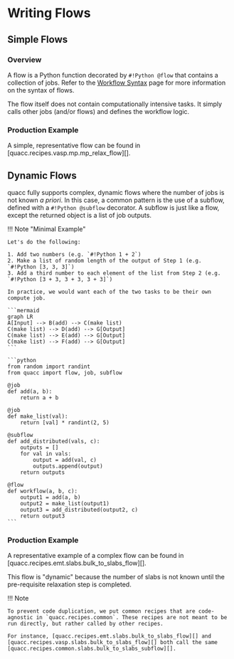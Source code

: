 # Writing Flows

## Simple Flows

### Overview

A flow is a Python function decorated by `#!Python @flow` that contains a collection of jobs. Refer to the [Workflow Syntax](../../user/basics/wflow_syntax.md) page for more information on the syntax of flows.

The flow itself does not contain computationally intensive tasks. It simply calls other jobs (and/or flows) and defines the workflow logic.

### Production Example

A simple, representative flow can be found in [quacc.recipes.vasp.mp.mp_relax_flow][].

## Dynamic Flows

quacc fully supports complex, dynamic flows where the number of jobs is not known _a priori_. In this case, a common pattern is the use of a subflow, defined with a `#!Python @subflow` decorator. A subflow is just like a flow, except the returned object is a list of job outputs.

!!! Note "Minimal Example"

    Let's do the following:

    1. Add two numbers (e.g. `#!Python 1 + 2`)
    2. Make a list of random length of the output of Step 1 (e.g. `#!Python [3, 3, 3]`)
    3. Add a third number to each element of the list from Step 2 (e.g. `#!Python [3 + 3, 3 + 3, 3 + 3]`)

    In practice, we would want each of the two tasks to be their own compute job.

    ```mermaid
    graph LR
    A[Input] --> B(add) --> C(make list)
    C(make list) --> D(add) --> G[Output]
    C(make list) --> E(add) --> G[Output]
    C(make list) --> F(add) --> G[Output]
    ```

    ```python
    from random import randint
    from quacc import flow, job, subflow

    @job
    def add(a, b):
        return a + b

    @job
    def make_list(val):
        return [val] * randint(2, 5)

    @subflow
    def add_distributed(vals, c):
        outputs = []
        for val in vals:
            output = add(val, c)
            outputs.append(output)
        return outputs

    @flow
    def workflow(a, b, c):
        output1 = add(a, b)
        output2 = make_list(output1)
        output3 = add_distributed(output2, c)
        return output3
    ```

### Production Example

A representative example of a complex flow can be found in [quacc.recipes.emt.slabs.bulk_to_slabs_flow][].

This flow is "dynamic" because the number of slabs is not known until the pre-requisite relaxation step is completed.

!!! Note

    To prevent code duplication, we put common recipes that are code-agnostic in `quacc.recipes.common`. These recipes are not meant to be run directly, but rather called by other recipes.

    For instance, [quacc.recipes.emt.slabs.bulk_to_slabs_flow][] and [quacc.recipes.vasp.slabs.bulk_to_slabs_flow][] both call the same [quacc.recipes.common.slabs.bulk_to_slabs_subflow][].
